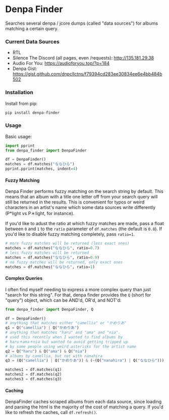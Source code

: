 # Denpa Finder

Searches several denpa / jcore dumps (called "data sources") for albums matching a certain query.

### Current Data Sources

* RTL
* Silence The Discord (all pages, even /requests): <http://135.181.29.38>
* Audio For You: <https://audioforyou.top/?p=184>
* Denpa Gist: <https://gist.github.com/dnpcllctns/f79394cd283ee30834ee6e4bb484b502>

### Installation

Install from pip:

```bash
pip install denpa-finder
```

### Usage

Basic usage:

```python
import pprint
from denpa_finder import DenpaFinder

df = DenpaFinder()
matches = df.matches("ななひら")
pprint.pprint(matches, indent=4)
```

#### Fuzzy Matching

Denpa Finder performs fuzzy matching on the search string by default. This means that an album with a title one letter off from your search query will still be returned in the results. This is convenient for typos or weird characters in an artist's name which some data sources write differently (P*light vs P＊light, for instance).

If you'd like to adust the ratio at which fuzzy matches are made, pass a float between `0` and `1` to the `ratio` parameter of `df.matches` (the default is `0.8`). If you'd like to disable fuzzy matching completely, pass `ratio=1`.

```python
# more fuzzy matches will be returned (less exact ones)
matches = df.matches("ななひら", ratio=0.7)
# less fuzzy matches will be returned
matches = df.matches("ななひら", ratio=0.9)
# no fuzzy matches will be returned, only exact ones
matches = df.matches("ななひら", ratio=1)
```

#### Complex Queries

I often find myself needing to express a more complex query than just "search for this string". For that, denpa finder provides the `Q` (short for "query") object, which can be AND'd, OR'd, and NOT'd:

```python
from denpa_finder import DenpaFinder, Q

df = DenpaFinder()
# anything that matches either "camellia" or "かめりあ"
q1 = Q("camellia") | Q("かめりあ")
# anything that matches "haru" and "ama" and "nia".
# used this recently when I wanted to find albums by
# haru＊ama＊nia but wanted to avoid getting tripped up
# by some people using weird asterisks for the artist name
q2 = Q("haru") & Q("ama") & Q("nia")
# albums by camellia, but not with nanahira
q3 = (Q("camellia") | Q("かめりあ")) & (~(Q("nanahira") | Q("ななひら")))

matches1 = df.matches(q1)
matches2 = df.matches(q2)
matches3 = df.matches(q3)
```

#### Caching

DenpaFinder caches scraped albums from each data source, since loading and parsing the html is the majority of the cost of matching a query. If you'd like to refresh the caches, call `df.refresh()`.
